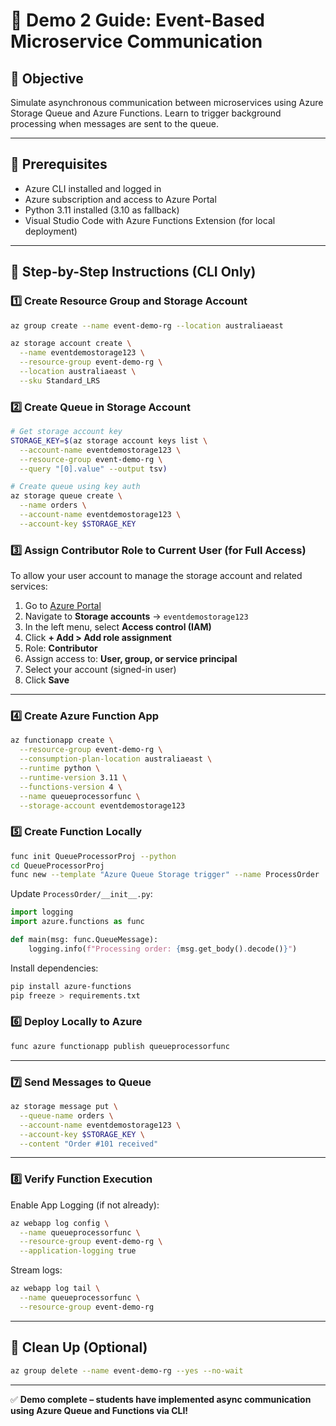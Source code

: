 # 🔔 Demo 2 Guide: Event-Based Microservice Communication

## 🎯 Objective

Simulate asynchronous communication between microservices using Azure Storage Queue and Azure Functions. Learn to trigger background processing when messages are sent to the queue.

---

## 🧭 Prerequisites

- Azure CLI installed and logged in
- Azure subscription and access to Azure Portal
- Python 3.11 installed (3.10 as fallback)
- Visual Studio Code with Azure Functions Extension (for local deployment)

---

## 👣 Step-by-Step Instructions (CLI Only)

### 1️⃣ Create Resource Group and Storage Account

```bash
az group create --name event-demo-rg --location australiaeast

az storage account create \
  --name eventdemostorage123 \
  --resource-group event-demo-rg \
  --location australiaeast \
  --sku Standard_LRS
```

### 2️⃣ Create Queue in Storage Account

```bash
# Get storage account key
STORAGE_KEY=$(az storage account keys list \
  --account-name eventdemostorage123 \
  --resource-group event-demo-rg \
  --query "[0].value" --output tsv)

# Create queue using key auth
az storage queue create \
  --name orders \
  --account-name eventdemostorage123 \
  --account-key $STORAGE_KEY
```

### 3️⃣ Assign Contributor Role to Current User (for Full Access)

To allow your user account to manage the storage account and related services:

1. Go to [Azure Portal](https://portal.azure.com)
2. Navigate to **Storage accounts** → `eventdemostorage123`
3. In the left menu, select **Access control (IAM)**
4. Click **+ Add > Add role assignment**
5. Role: **Contributor**
6. Assign access to: **User, group, or service principal**
7. Select your account (signed-in user)
8. Click **Save**

---

### 4️⃣ Create Azure Function App

```bash
az functionapp create \
  --resource-group event-demo-rg \
  --consumption-plan-location australiaeast \
  --runtime python \
  --runtime-version 3.11 \
  --functions-version 4 \
  --name queueprocessorfunc \
  --storage-account eventdemostorage123
```

### 5️⃣ Create Function Locally

```bash
func init QueueProcessorProj --python
cd QueueProcessorProj
func new --template "Azure Queue Storage trigger" --name ProcessOrder
```

Update `ProcessOrder/__init__.py`:

```python
import logging
import azure.functions as func

def main(msg: func.QueueMessage):
    logging.info(f"Processing order: {msg.get_body().decode()}")
```

Install dependencies:

```bash
pip install azure-functions
pip freeze > requirements.txt
```

### 6️⃣ Deploy Locally to Azure

```bash
func azure functionapp publish queueprocessorfunc
```

---

### 7️⃣ Send Messages to Queue

```bash
az storage message put \
  --queue-name orders \
  --account-name eventdemostorage123 \
  --account-key $STORAGE_KEY \
  --content "Order #101 received"
```

---

### 8️⃣ Verify Function Execution

Enable App Logging (if not already):

```bash
az webapp log config \
  --name queueprocessorfunc \
  --resource-group event-demo-rg \
  --application-logging true
```

Stream logs:

```bash
az webapp log tail \
  --name queueprocessorfunc \
  --resource-group event-demo-rg
```

---

## 🧼 Clean Up (Optional)

```bash
az group delete --name event-demo-rg --yes --no-wait
```

---

✅ **Demo complete – students have implemented async communication using Azure Queue and Functions via CLI!**

